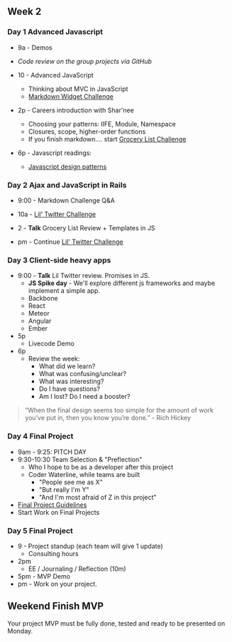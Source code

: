 ## Week 2

### Day 1 Advanced Javascript

- 9a - Demos
- _Code review on the group projects via GitHub_
- 10 - Advanced JavaScript
  - Thinking about MVC in JavaScript
  - [Markdown Widget Challenge](../../../../markdown-widget-challenge)
- 2p - Careers introduction with Shar'nee
  - Choosing your patterns: IIFE, Module, Namespace
  - Closures, scope, higher-order functions
  - If you finish markdown.... start [Grocery List Challenge](../../../../behavior-drill-grocery-list-challenge) 

- 6p - Javascript readings:
  - [Javascript design patterns](http://addyosmani.com/resources/essentialjsdesignpatterns/book/)

### Day 2 Ajax and JavaScript in Rails
- 9:00 - Markdown Challenge Q&A
- 10a - [Lil' Twitter Challenge](../../../../lil-twitter-challenge)
- 2 - **Talk** Grocery List Review  + Templates in JS

- pm - Continue [Lil' Twitter Challenge](../../../../lil-twitter-challenge)

### Day 3 Client-side heavy apps

- 9:00 - **Talk** Lil Twitter review. Promises in JS.
  - **JS Spike day**  - We'll explore different js frameworks and maybe implement a simple app.
   * Backbone
   * React
   * Meteor
   * Angular
   * Ember
- 5p
     - Livecode Demo
- 6p
  - Review the week:
    - What did we learn?
    - What was confusing/unclear?
    - What was interesting?
    - Do I have questions?
    - Am I lost? Do I need a booster?


> “When the final design seems too simple for the amount of work you’ve put in, then you know you’re done.” - Rich Hickey

### Day 4 Final Project

- 9am - 9:25: PITCH DAY
- 9:30-10:30 Team Selection &amp; "Preflection"
   - Who I hope to be as a developer after this project
   - Coder Waterline, while teams are built
      - "People see me as X"
      - "But really I'm Y"
      - "And I'm most afraid of Z in this project"
- [Final Project Guidelines](./final-project-directions/Readme.md)
- Start Work on Final Projects

### Day 5 Final Project

- 9 - Project standup (each team will give 1 update)
  - Consulting hours
- 2pm
   - EE / Journaling / Reflection (10m)
- 5pm - MVP Demo
- pm - Work on your project.

## Weekend Finish MVP

Your project MVP must be fully done, tested and ready to be presented on Monday.
